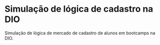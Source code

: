 # Simulação de lógica de cadastro na DIO
 Simulação de lógica de mercado de cadastro de alunos em bootcamps na DIO.
 
